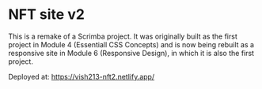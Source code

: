 # NFT site v2

This is a remake of a Scrimba project. It was originally built as the first project in Module 4 (Essentiall CSS Concepts) and is now being rebuilt as a responsive site in Module 6 (Responsive Design), in which it is also the first project.

Deployed at: https://vish213-nft2.netlify.app/
